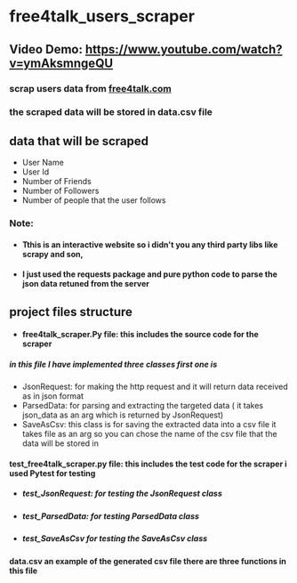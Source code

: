 # free4talk_users_scraper
## Video Demo: <https://www.youtube.com/watch?v=ymAksmngeQU>


### scrap users data from [free4talk.com](https://www.free4talk.com/) 

### the scraped data will be stored in data.csv file

## data that will be scraped 
- User Name 
- User Id
- Number of Friends
- Number of Followers
- Number of people that the user follows

### Note: 
- #### Tthis is an interactive website so i didn't you any third party libs like scrapy and son, 
- #### I just used the requests package and pure python code to parse the json data retuned from the server  


## project files structure

- #### free4talk_scraper.Py file: this includes the source code for the scraper 
##### in this file I have implemented three classes first one is
- JsonRequest: for making the http request and it will return data received as in json format
- ParsedData: for parsing and extracting the targeted data ( it takes json_data as an arg which is returned by JsonRequest)
 - SaveAsCsv: this class is for saving the extracted data into a csv file it takes file as an arg so you can chose the name of the csv file that the data will be stored in  
#### test_free4talk_scraper.py file: this includes the test code for the scraper i used Pytest for testing 
- ##### test_JsonRequest: for testing the JsonRequest class 
- ##### test_ParsedData: for testing ParsedData class 
- ##### test_SaveAsCsv for testing the SaveAsCsv class 

#### data.csv an example of the generated csv file there are three functions in this file 

